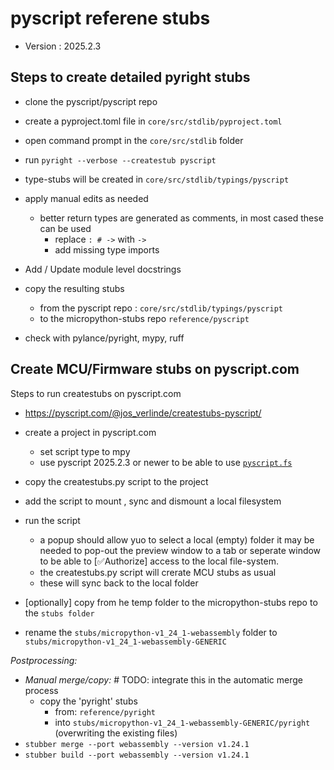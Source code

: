 # pyscript referene stubs 
 - Version : 2025.2.3

## Steps to create detailed pyright stubs 

- clone the pyscript/pyscript repo
- create a pyproject.toml file in `core/src/stdlib/pyproject.toml`
- open command prompt in the `core/src/stdlib` folder
- run `pyright --verbose --createstub pyscript`
- type-stubs will be created in `core/src/stdlib/typings/pyscript`

- apply manual edits as needed 
    - better return types are generated as comments, in most cased these can be used 
        - replace ` : # -> ` with ` -> `
        - add missing type imports 
- Add / Update module level docstrings 

- copy the resulting stubs 
  - from the pyscript repo : `core/src/stdlib/typings/pyscript`
  - to the micropython-stubs repo `reference/pyscript` 

- check with pylance/pyright, mypy, ruff

## Create MCU/Firmware stubs on pyscript.com
Steps to run createstubs on pyscript.com 
- https://pyscript.com/@jos_verlinde/createstubs-pyscript/

- create a project in pyscript.com
    - set script type to mpy 
    - use pyscript 2025.2.3 or newer to be able to use [`pyscript.fs`](https://docs.pyscript.net/2025.2.3/api/#pyscriptfs)
- copy the createstubs.py script to the project
- add the script to mount , sync and dismount a local filesystem

- run the script
    - a popup should allow yuo to select a local (empty) folder
      it may be needed to pop-out the preview window to a tab or seperate window to be able to [✅Authorize] access to the local file-system.
    - the createstubs.py script will crerate MCU stubs as usual
    - these will sync back to the local folder 
- [optionally] copy from he temp folder to the micropython-stubs repo to the `stubs folder`
- rename the `stubs/micropython-v1_24_1-webassembly` folder to `stubs/micropython-v1_24_1-webassembly-GENERIC` 

*Postprocessing:*
 - *Manual merge/copy:* # TODO: integrate this in the automatic merge process 
    - copy the 'pyright' stubs
        - from: `reference/pyright`
        - into `stubs/micropython-v1_24_1-webassembly-GENERIC/pyright` 
        (overwriting the existing files)
- `stubber merge --port webassembly --version v1.24.1`
- `stubber build --port webassembly --version v1.24.1`
